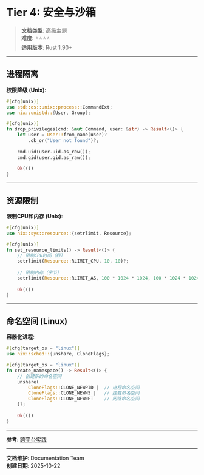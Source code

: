 # Tier 4: 安全与沙箱

> **文档类型**: 高级主题  
> **难度**: ⭐⭐⭐⭐  
> **适用版本**: Rust 1.90+

---

## 进程隔离

**权限降级 (Unix)**:

```rust
#[cfg(unix)]
use std::os::unix::process::CommandExt;
use nix::unistd::{User, Group};

#[cfg(unix)]
fn drop_privileges(cmd: &mut Command, user: &str) -> Result<()> {
    let user = User::from_name(user)?
        .ok_or("User not found")?;
    
    cmd.uid(user.uid.as_raw());
    cmd.gid(user.gid.as_raw());
    
    Ok(())
}
```

---

## 资源限制

**限制CPU和内存 (Unix)**:

```rust
#[cfg(unix)]
use nix::sys::resource::{setrlimit, Resource};

#[cfg(unix)]
fn set_resource_limits() -> Result<()> {
    // 限制CPU时间（秒）
    setrlimit(Resource::RLIMIT_CPU, 10, 10)?;
    
    // 限制内存（字节）
    setrlimit(Resource::RLIMIT_AS, 100 * 1024 * 1024, 100 * 1024 * 1024)?;
    
    Ok(())
}
```

---

## 命名空间 (Linux)

**容器化进程**:

```rust
#[cfg(target_os = "linux")]
use nix::sched::{unshare, CloneFlags};

#[cfg(target_os = "linux")]
fn create_namespace() -> Result<()> {
    // 创建新的命名空间
    unshare(
        CloneFlags::CLONE_NEWPID |  // 进程命名空间
        CloneFlags::CLONE_NEWNS |   // 挂载命名空间
        CloneFlags::CLONE_NEWNET    // 网络命名空间
    )?;
    
    Ok(())
}
```

---

**参考**: [跨平台实践](../tier_02_guides/04_跨平台实践.md)

---

**文档维护**: Documentation Team  
**创建日期**: 2025-10-22
